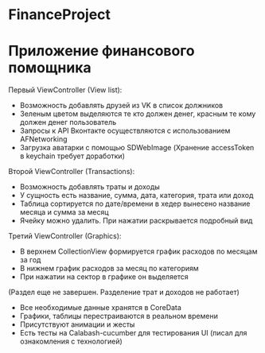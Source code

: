 # FinanceProject
# Приложение финансового помощника
Первый ViewController (View list):
- Возможность добавлять друзей из VK в список должников
- Зеленым цветом выделяются те кто должен денег, красным те кому должен денег пользователь
- Запросы к API Вконтакте осуществляются с использованием AFNetworking
- Загрузка аватарки с помощью SDWebImage
(Хранение accessToken в keychain требует доработки)

 Второй ViewController (Transactions):
- Возможность добавлять траты и доходы
- У сущность есть название, сумма, дата, категория, трата или доход
- Таблица сортируется по дате/времени в хедер вынесено название месяца и сумма за месяц 
- Ячейку можно удалить. При нажатии раскрывается подробный вид

 Третий ViewController (Graphics):
- В верхнем CollectionView формируется график расходов по месяцам за год
- В нижнем график расходов за месяц по категориям
- При нажатии на сектор в графике он выделяется 

(Раздел еще не завершен. Разделение трат и доходов не работает)

-  Все необходимые данные хранятся в CoreData
-  Графики, таблицы перестраиваются в реальном времени
-  Присутствуют анимации и жесты
-  Есть тесты на Calabash-cucumber для тестирования UI (писал для ознакомления с технологией)
